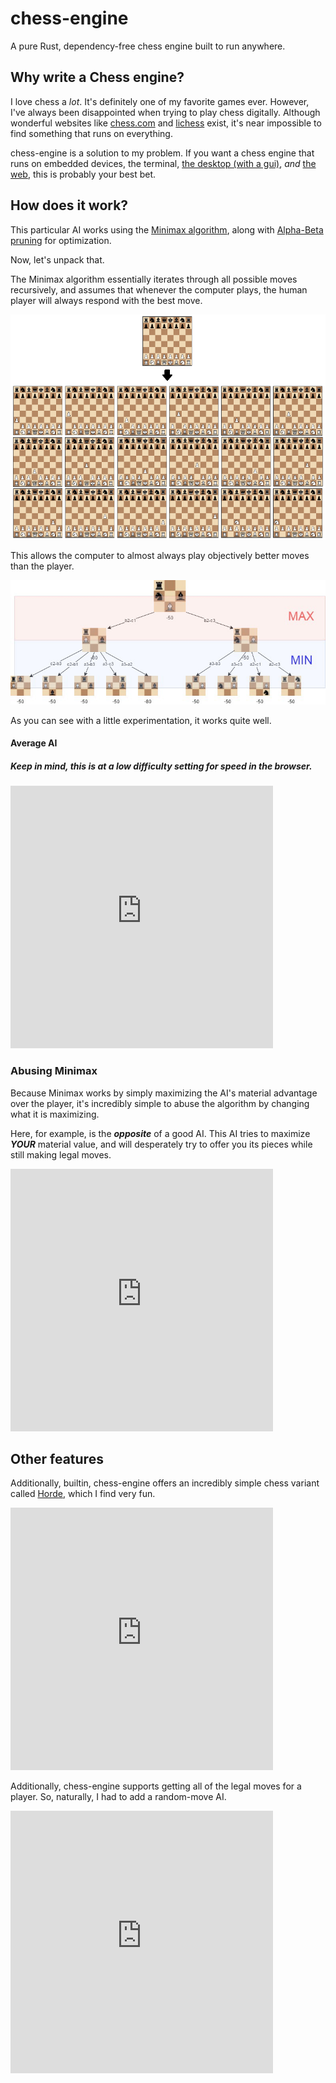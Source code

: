 # chess-engine

A pure Rust, dependency-free chess engine built to run anywhere.

## Why write a Chess engine?

I love chess a _lot_. It's definitely one of my favorite games ever. However, I've always been disappointed when trying to play chess digitally. Although wonderful websites like [chess.com](https://chess.com/) and [lichess](https://lichess.org/) exist, it's near impossible to find something that runs on everything.

chess-engine is a solution to my problem. If you want a chess engine that runs on embedded devices, the terminal, [the desktop (with a gui)](https://github.com/DARKEMPIRESL/chess-engine/tree/main/examples/chess-gui), _and_ [the web](https://DARKEMPIRESL.github.io/chess-engine/docs/book/index.html#average-ai), this is probably your best bet.

## How does it work?

This particular AI works using the [Minimax algorithm](https://en.wikipedia.org/wiki/Minimax), along with [Alpha-Beta pruning](https://en.wikipedia.org/wiki/Alpha%E2%80%93beta_pruning) for optimization.

Now, let's unpack that.

The Minimax algorithm essentially iterates through all possible moves recursively, and assumes that whenever the computer plays, the human player will always respond with the best move.

![Move generation](move-generation.png)

This allows the computer to almost always play objectively better moves than the player.

![Minimax](mini-max.jpeg)

As you can see with a little experimentation, it works quite well. 

#### Average AI

##### Keep in mind, this is at a low difficulty setting for speed in the browser.

<embed type="text/html" src="https://DARKEMPIRESL.github.io/chess-engine/examples/chess-web/chess-best.html" width="420" height="420"/>

### Abusing Minimax

Because Minimax works by simply maximizing the AI's material advantage over the player, it's incredibly simple to abuse the algorithm by changing what it is maximizing.

Here, for example, is the **_opposite_** of a good AI. This AI tries to maximize _**YOUR**_ material value, and will desperately try to offer you its pieces while still making legal moves.

<embed type="text/html" src="https://DARKEMPIRESL.github.io/chess-engine/examples/chess-web/chess-worst.html" width="420" height="420"/>


## Other features

Additionally, builtin, chess-engine offers an incredibly simple chess variant called [Horde](https://www.chess.com/terms/horde-chess), which I find very fun.

<embed type="text/html" src="https://DARKEMPIRESL.github.io/chess-engine/examples/chess-web/chess-horde.html" width="420" height="420"/>


Additionally, chess-engine supports getting all of the legal moves for a player. So, naturally, I had to add a random-move AI.

<embed type="text/html" src="https://DARKEMPIRESL.github.io/chess-engine/examples/chess-web/chess-random.html" width="420" height="420"/>

